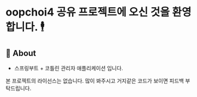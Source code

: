 # oopchoi4 공유 프로젝트에 오신 것을 환영합니다. 🕴

## 🔦 About

- 스프링부트 + 코틀린 관리자 애플리케이션 입니다.

본 프로젝트의 라이선스는 없습니다. 많이 봐주시고 거지같은 코드가 보이면 피드백 부탁드립니다.